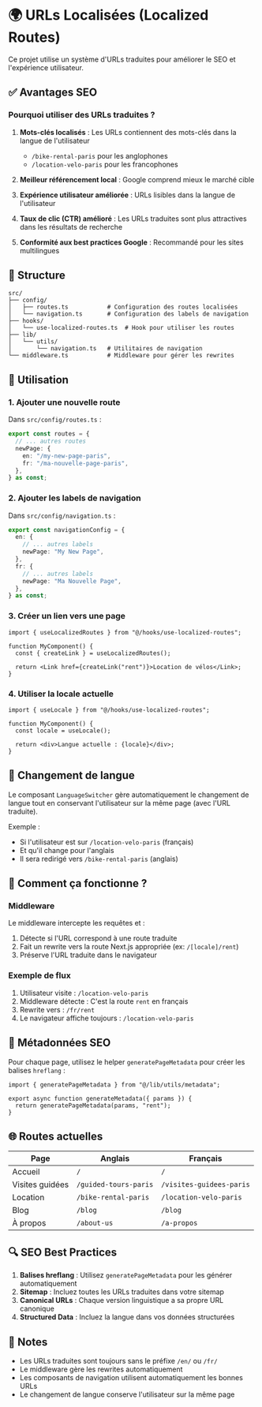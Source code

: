 # 🌍 URLs Localisées (Localized Routes)

Ce projet utilise un système d'URLs traduites pour améliorer le SEO et l'expérience utilisateur.

## ✅ Avantages SEO

### Pourquoi utiliser des URLs traduites ?

1. **Mots-clés localisés** : Les URLs contiennent des mots-clés dans la langue de l'utilisateur

   - `/bike-rental-paris` pour les anglophones
   - `/location-velo-paris` pour les francophones

2. **Meilleur référencement local** : Google comprend mieux le marché cible

3. **Expérience utilisateur améliorée** : URLs lisibles dans la langue de l'utilisateur

4. **Taux de clic (CTR) amélioré** : Les URLs traduites sont plus attractives dans les résultats de recherche

5. **Conformité aux best practices Google** : Recommandé pour les sites multilingues

## 📁 Structure

```
src/
├── config/
│   ├── routes.ts           # Configuration des routes localisées
│   └── navigation.ts       # Configuration des labels de navigation
├── hooks/
│   └── use-localized-routes.ts  # Hook pour utiliser les routes
├── lib/
│   └── utils/
│       └── navigation.ts   # Utilitaires de navigation
└── middleware.ts           # Middleware pour gérer les rewrites
```

## 🚀 Utilisation

### 1. Ajouter une nouvelle route

Dans `src/config/routes.ts` :

```typescript
export const routes = {
  // ... autres routes
  newPage: {
    en: "/my-new-page-paris",
    fr: "/ma-nouvelle-page-paris",
  },
} as const;
```

### 2. Ajouter les labels de navigation

Dans `src/config/navigation.ts` :

```typescript
export const navigationConfig = {
  en: {
    // ... autres labels
    newPage: "My New Page",
  },
  fr: {
    // ... autres labels
    newPage: "Ma Nouvelle Page",
  },
} as const;
```

### 3. Créer un lien vers une page

```tsx
import { useLocalizedRoutes } from "@/hooks/use-localized-routes";

function MyComponent() {
  const { createLink } = useLocalizedRoutes();

  return <Link href={createLink("rent")}>Location de vélos</Link>;
}
```

### 4. Utiliser la locale actuelle

```tsx
import { useLocale } from "@/hooks/use-localized-routes";

function MyComponent() {
  const locale = useLocale();

  return <div>Langue actuelle : {locale}</div>;
}
```

## 🔄 Changement de langue

Le composant `LanguageSwitcher` gère automatiquement le changement de langue tout en conservant l'utilisateur sur la même page (avec l'URL traduite).

Exemple :

- Si l'utilisateur est sur `/location-velo-paris` (français)
- Et qu'il change pour l'anglais
- Il sera redirigé vers `/bike-rental-paris` (anglais)

## 🎯 Comment ça fonctionne ?

### Middleware

Le middleware intercepte les requêtes et :

1. Détecte si l'URL correspond à une route traduite
2. Fait un rewrite vers la route Next.js appropriée (ex: `/[locale]/rent`)
3. Préserve l'URL traduite dans le navigateur

### Exemple de flux

1. Utilisateur visite : `/location-velo-paris`
2. Middleware détecte : C'est la route `rent` en français
3. Rewrite vers : `/fr/rent`
4. Le navigateur affiche toujours : `/location-velo-paris`

## 📄 Métadonnées SEO

Pour chaque page, utilisez le helper `generatePageMetadata` pour créer les balises `hreflang` :

```tsx
import { generatePageMetadata } from "@/lib/utils/metadata";

export async function generateMetadata({ params }) {
  return generatePageMetadata(params, "rent");
}
```

## 🌐 Routes actuelles

| Page            | Anglais               | Français                 |
| --------------- | --------------------- | ------------------------ |
| Accueil         | `/`                   | `/`                      |
| Visites guidées | `/guided-tours-paris` | `/visites-guidees-paris` |
| Location        | `/bike-rental-paris`  | `/location-velo-paris`   |
| Blog            | `/blog`               | `/blog`                  |
| À propos        | `/about-us`           | `/a-propos`              |

## 🔍 SEO Best Practices

1. **Balises hreflang** : Utilisez `generatePageMetadata` pour les générer automatiquement
2. **Sitemap** : Incluez toutes les URLs traduites dans votre sitemap
3. **Canonical URLs** : Chaque version linguistique a sa propre URL canonique
4. **Structured Data** : Incluez la langue dans vos données structurées

## 📝 Notes

- Les URLs traduites sont toujours sans le préfixe `/en/` ou `/fr/`
- Le middleware gère les rewrites automatiquement
- Les composants de navigation utilisent automatiquement les bonnes URLs
- Le changement de langue conserve l'utilisateur sur la même page
